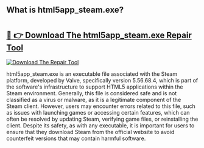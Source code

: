 ## What is html5app_steam.exe? 

# <h2><a href="https://exedetect.com/download.php?html5app_steam.exe">🔗 👉 Download The html5app_steam.exe Repair Tool</a></h2>

[![Download The Repair Tool](https://exedetect.com/download-button.jpg)](https://exedetect.com/download.php?html5app_steam.exe)

html5app_steam.exe is an executable file associated with the Steam platform, developed by Valve, specifically version 5.56.68.4, which is part of the software's infrastructure to support HTML5 applications within the Steam environment. Generally, this file is considered safe and is not classified as a virus or malware, as it is a legitimate component of the Steam client. However, users may encounter errors related to this file, such as issues with launching games or accessing certain features, which can often be resolved by updating Steam, verifying game files, or reinstalling the client. Despite its safety, as with any executable, it is important for users to ensure that they download Steam from the official website to avoid counterfeit versions that may contain harmful software.